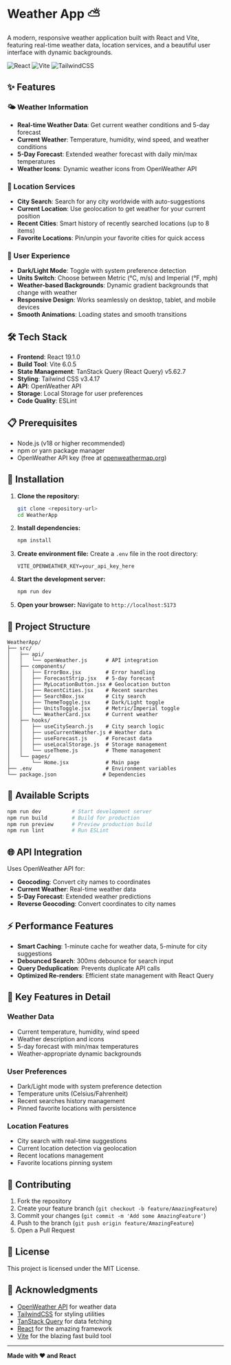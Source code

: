 # Weather App ⛅

A modern, responsive weather application built with React and Vite, featuring real-time weather data, location services, and a beautiful user interface with dynamic backgrounds.

![React](https://img.shields.io/badge/React-61DAFB?style=for-the-badge&logo=react&logoColor=black)
![Vite](https://img.shields.io/badge/Vite-646CFF?style=for-the-badge&logo=vite&logoColor=white)
![TailwindCSS](https://img.shields.io/badge/Tailwind_CSS-38B2AC?style=for-the-badge&logo=tailwind-css&logoColor=white)

## ✨ Features

### 🌤️ Weather Information

- **Real-time Weather Data**: Get current weather conditions and 5-day forecast
- **Current Weather**: Temperature, humidity, wind speed, and weather conditions
- **5-Day Forecast**: Extended weather forecast with daily min/max temperatures
- **Weather Icons**: Dynamic weather icons from OpenWeather API

### 📍 Location Services

- **City Search**: Search for any city worldwide with auto-suggestions
- **Current Location**: Use geolocation to get weather for your current position
- **Recent Cities**: Smart history of recently searched locations (up to 8 items)
- **Favorite Locations**: Pin/unpin your favorite cities for quick access

### 🎨 User Experience

- **Dark/Light Mode**: Toggle with system preference detection
- **Units Switch**: Choose between Metric (°C, m/s) and Imperial (°F, mph)
- **Weather-based Backgrounds**: Dynamic gradient backgrounds that change with weather
- **Responsive Design**: Works seamlessly on desktop, tablet, and mobile devices
- **Smooth Animations**: Loading states and smooth transitions

## 🛠️ Tech Stack

- **Frontend**: React 19.1.0
- **Build Tool**: Vite 6.0.5
- **State Management**: TanStack Query (React Query) v5.62.7
- **Styling**: Tailwind CSS v3.4.17
- **API**: OpenWeather API
- **Storage**: Local Storage for user preferences
- **Code Quality**: ESLint

## 📋 Prerequisites

- Node.js (v18 or higher recommended)
- npm or yarn package manager
- OpenWeather API key (free at [openweathermap.org](https://openweathermap.org/api))

## 🚀 Installation

1. **Clone the repository:**

   ```bash
   git clone <repository-url>
   cd WeatherApp
   ```

2. **Install dependencies:**

   ```bash
   npm install
   ```

3. **Create environment file:**
   Create a `.env` file in the root directory:

   ```env
   VITE_OPENWEATHER_KEY=your_api_key_here
   ```

4. **Start the development server:**

   ```bash
   npm run dev
   ```

5. **Open your browser:**
   Navigate to `http://localhost:5173`

## 📁 Project Structure

```
WeatherApp/
├── src/
│   ├── api/
│   │   └── openWeather.js      # API integration
│   ├── components/
│   │   ├── ErrorBox.jsx        # Error handling
│   │   ├── ForecastStrip.jsx   # 5-day forecast
│   │   ├── MyLocationButton.jsx # Geolocation button
│   │   ├── RecentCities.jsx    # Recent searches
│   │   ├── SearchBox.jsx       # City search
│   │   ├── ThemeToggle.jsx     # Dark/Light toggle
│   │   ├── UnitsToggle.jsx     # Metric/Imperial toggle
│   │   └── WeatherCard.jsx     # Current weather
│   ├── hooks/
│   │   ├── useCitySearch.js    # City search logic
│   │   ├── useCurrentWeather.js # Weather data
│   │   ├── useForecast.js      # Forecast data
│   │   ├── useLocalStorage.js  # Storage management
│   │   └── useTheme.js         # Theme management
│   └── pages/
│       └── Home.jsx            # Main page
├── .env                        # Environment variables
└── package.json               # Dependencies
```

## 🔧 Available Scripts

```bash
npm run dev          # Start development server
npm run build        # Build for production
npm run preview      # Preview production build
npm run lint         # Run ESLint
```

## 🌐 API Integration

Uses OpenWeather API for:

- **Geocoding**: Convert city names to coordinates
- **Current Weather**: Real-time weather data
- **5-Day Forecast**: Extended weather predictions
- **Reverse Geocoding**: Convert coordinates to city names

## ⚡ Performance Features

- **Smart Caching**: 1-minute cache for weather data, 5-minute for city suggestions
- **Debounced Search**: 300ms debounce for search input
- **Query Deduplication**: Prevents duplicate API calls
- **Optimized Re-renders**: Efficient state management with React Query

## 🎯 Key Features in Detail

### Weather Data

- Current temperature, humidity, wind speed
- Weather description and icons
- 5-day forecast with min/max temperatures
- Weather-appropriate dynamic backgrounds

### User Preferences

- Dark/Light mode with system preference detection
- Temperature units (Celsius/Fahrenheit)
- Recent searches history management
- Pinned favorite locations with persistence

### Location Features

- City search with real-time suggestions
- Current location detection via geolocation
- Recent locations management
- Favorite locations pinning system

## 🤝 Contributing

1. Fork the repository
2. Create your feature branch (`git checkout -b feature/AmazingFeature`)
3. Commit your changes (`git commit -m 'Add some AmazingFeature'`)
4. Push to the branch (`git push origin feature/AmazingFeature`)
5. Open a Pull Request

## 📄 License

This project is licensed under the MIT License.

## 🙏 Acknowledgments

- [OpenWeather API](https://openweathermap.org/) for weather data
- [TailwindCSS](https://tailwindcss.com/) for styling utilities
- [TanStack Query](https://tanstack.com/query) for data fetching
- [React](https://reactjs.org/) for the amazing framework
- [Vite](https://vitejs.dev/) for the blazing fast build tool

---

**Made with ❤️ and React**
